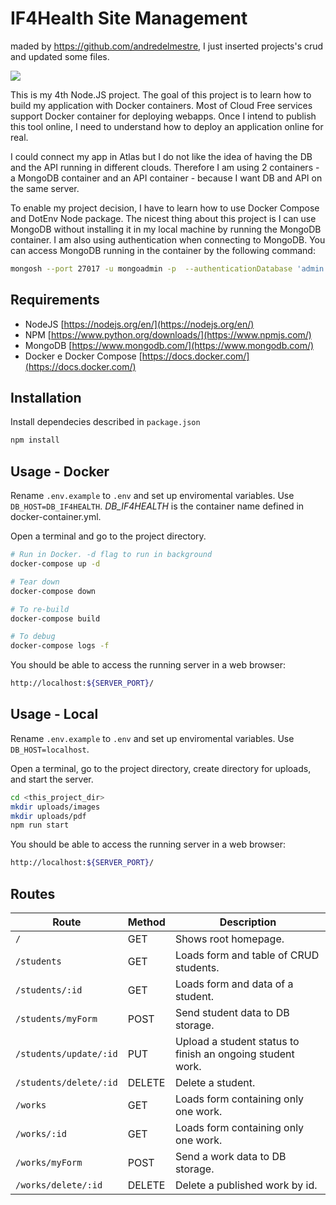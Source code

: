 # IF4Health Site Management

maded by https://github.com/andredelmestre, I just inserted projects's crud and updated some files.

![](https://if4health.netlify.app/logo/opt-if4health-halfsize.png)

This is my 4th Node.JS project. The goal of this project is to learn how to build my application with Docker containers. Most of Cloud Free services support Docker container for deploying webapps. Once I intend to publish this tool online, I need to understand how to deploy an application online for real.

I could connect my app in Atlas but I do not like the idea of having the DB and the API running in different clouds. Therefore I am using 2 containers - a MongoDB container and an API container - because I want DB and API on the same server. 

To enable my project decision, I have to learn how to use Docker Compose and DotEnv Node package. The nicest thing about this project is I can use MongoDB without installing it in my local machine by running the MongoDB container. I am also using authentication when connecting to MongoDB. You can access MongoDB running in the container by the following command:

```sh
mongosh --port 27017 -u mongoadmin -p  --authenticationDatabase 'admin'
```

## Requirements
- NodeJS [https://nodejs.org/en/](https://nodejs.org/en/)
- NPM [https://www.python.org/downloads/](https://www.npmjs.com/)
- MongoDB [https://www.mongodb.com/](https://www.mongodb.com/)
- Docker e Docker Compose [https://docs.docker.com/](https://docs.docker.com/)

## Installation
Install dependecies described in `package.json`
```sh
npm install
```
## Usage - Docker
Rename `.env.example` to `.env` and set up enviromental variables. Use `DB_HOST=DB_IF4HEALTH`. *DB_IF4HEALTH* is the container name defined in docker-container.yml.

Open a terminal and go to the project directory.
```sh
# Run in Docker. -d flag to run in background
docker-compose up -d

# Tear down
docker-compose down

# To re-build
docker-compose build

# To debug
docker-compose logs -f
```

You should be able to access the running server in a web browser:
```sh
http://localhost:${SERVER_PORT}/
```

## Usage - Local
Rename `.env.example` to `.env` and set up enviromental variables. Use `DB_HOST=localhost`.

Open a terminal, go to the project directory, create directory for uploads, and start the server.
```sh
cd <this_project_dir>
mkdir uploads/images
mkdir uploads/pdf
npm run start
```
You should be able to access the running server in a web browser:
```sh
http://localhost:${SERVER_PORT}/
```

## Routes
| Route                   | Method | Description                                                |
|-------------------------|--------|------------------------------------------------------------|
| `/`                     | GET    | Shows root homepage.                                       |
| `/students`             | GET    | Loads form and table of CRUD students.                     |
| `/students/:id`         | GET    | Loads form and data of a student.                          |
| `/students/myForm`      | POST   | Send student data to DB storage.                           |
| `/students/update/:id`  | PUT    | Upload a student status to finish an ongoing student work. |
| `/students/delete/:id`  | DELETE | Delete a student.                                          |
| `/works`                | GET    | Loads form containing only one work.                       |
| `/works/:id`            | GET    | Loads form containing only one work.                       |
| `/works/myForm`         | POST   | Send a work data to DB storage.                            |
| `/works/delete/:id`     | DELETE | Delete a published work by id.                             |
